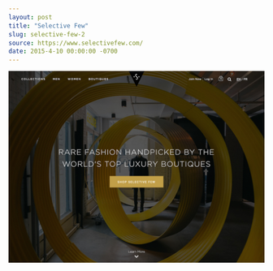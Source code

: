 ```yaml
---
layout: post
title: "Selective Few"
slug: selective-few-2
source: https://www.selectivefew.com/
date: 2015-4-10 00:00:00 -0700
---
```


<img src="/assets/img/screenshots/selective-few-2.jpg">
